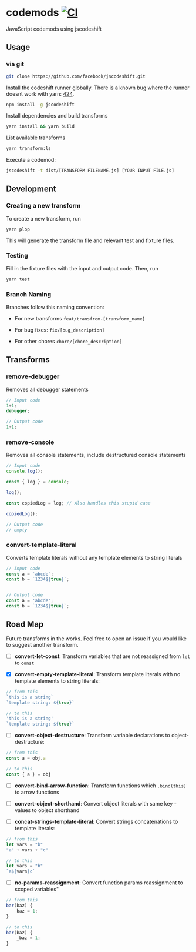 # codemods [![CI](https://github.com/ticklepoke/codemods/actions/workflows/CI.yml/badge.svg)](https://github.com/ticklepoke/codemods/actions/workflows/CI.yml)

JavaScript codemods using jscodeshift

## Usage

### via git

```sh 
git clone https://github.com/facebook/jscodeshift.git
```

Install the codeshift runner globally. There is a known bug where the runner doesnt work with yarn: [424](https://github.com/facebook/jscodeshift/issues/424).

```sh
npm install -g jscodeshift
```

Install dependencies and build transforms

```sh
yarn install && yarn build
```

List available transforms

```sh
yarn transform:ls
```

Execute a codemod:

```sh
jscodeshift -t dist/[TRANSFORM FILENAME.js] [YOUR INPUT FILE.js]
```

## Development

### Creating a new transform

To create a new transform, run

```sh
yarn plop
```

This will generate the transform file and relevant test and fixture files.

### Testing

Fill in the fixture files with the input and output code. Then, run

```sh
yarn test
```

### Branch Naming

Branches follow this naming convention:

- For new transforms `feat/transfrom-[transform_name]`

- For bug fixes: `fix/[bug_description]`

- For other chores `chore/[chore_description]`

## Transforms

### remove-debugger

Removes all debugger statements


```ts
// Input code
1+1;
debugger;

// Output code
1+1;
```
### remove-console

Removes all console statements, include destructured console statements

```ts
// Input code
console.log();

const { log } = console;

log();

const copiedLog = log; // Also handles this stupid case

copiedLog();

// Output code
// empty
```
### convert-template-literal

Converts template literals without any template elements to string literals

```ts
// Input code
const a = `abcde`;
const b = `1234${true}`;


// Output code
const a = 'abcde';
const b = `1234${true}`;

```
## Road Map

Future transforms in the works. Feel free to open an issue if you would like to suggest another transform.

- [ ] **convert-let-const**: Transform variables that are not reassigned from `let` to `const`

- [x] **convert-empty-template-literal**: Transform template literals with no template elements to string literals: 

```ts
// from this
`this is a string`
`template string: ${true}`

// to this
'this is a string'
`template string: ${true}`
```

- [ ] **convert-object-destructure**: Transform variable declarations to object-destructure:

```ts
// from this
const a = obj.a

// to this
const { a } = obj
```

- [ ] **convert-bind-arrow-function**: Transform functions which `.bind(this)` to arrow functions

- [ ] **convert-object-shorthand**: Convert object literals with same key - values to object shorthand

- [ ] **concat-strings-template-literal**: Convert strings concatenations to template literals:

```ts
// from this
let vars = "b"
"a" + vars + "c"

// to this
let vars = "b"
`a${vars}c`
```

- [ ] **no-params-reassignment**: Convert function params reassignment to scoped variables"

```ts
// from this
bar(baz) {
    baz = 1;
}

// to this
bar(baz) {
    _baz = 1;
}
```
